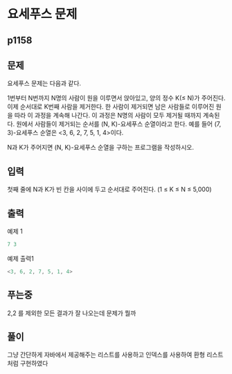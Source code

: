 # 요세푸스 문제

## p1158

## 문제
요세푸스 문제는 다음과 같다.

1번부터 N번까지 N명의 사람이 원을 이루면서 앉아있고, 양의 정수 K(≤ N)가 주어진다. 이제 순서대로 K번째 사람을 제거한다. 한 사람이 제거되면 남은 사람들로 이루어진 원을 따라 이 과정을 계속해 나간다. 이 과정은 N명의 사람이 모두 제거될 때까지 계속된다. 원에서 사람들이 제거되는 순서를 (N, K)-요세푸스 순열이라고 한다. 예를 들어 (7, 3)-요세푸스 순열은 <3, 6, 2, 7, 5, 1, 4>이다.

N과 K가 주어지면 (N, K)-요세푸스 순열을 구하는 프로그램을 작성하시오.

## 입력
첫째 줄에 N과 K가 빈 칸을 사이에 두고 순서대로 주어진다. (1 ≤ K ≤ N ≤ 5,000)

## 출력

예제 1
~~~c
7 3
~~~

예제 출력1
~~~c
<3, 6, 2, 7, 5, 1, 4>
~~~

## 푸는중

2,2 를 제외한 모든 결과가 잘 나오는데 문제가 뭘까

## 풀이

그냥 간단하게 자바에서 제공해주는 리스트를 사용하고 인덱스를 사용하여 환형 리스트처럼 구현하였다